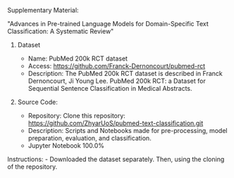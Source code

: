 Supplementary Material:

"Advances in Pre-trained Language Models for Domain-Specific Text Classification: A Systematic Review"


1. Dataset
   - Name: PubMed 200k RCT dataset
   - Access: https://github.com/Franck-Dernoncourt/pubmed-rct
   - Description: The PubMed 200k RCT dataset is described in Franck Dernoncourt, Ji Young Lee. PubMed 200k RCT: a Dataset for Sequential Sentence Classification in Medical Abstracts.

2. Source Code:
    - Repository: Clone this repository: https://github.com/ZhyarUoS/pubmed-text-classification.git
    - Description: Scripts and Notebooks made for pre-processing, model preparation, evaluation, and classification.
    - Jupyter Notebook 100.0%

Instructions:
    - Downloaded the dataset separately. Then, using the cloning of the repository.
